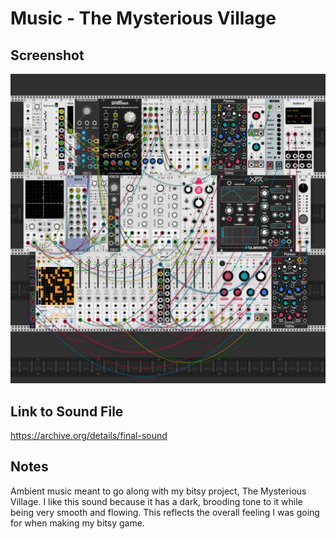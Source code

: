 # Music - The Mysterious Village

## Screenshot

![Screenshot of VCV Rack Patch](screenshot.png)

## Link to Sound File

https://archive.org/details/final-sound

## Notes

Ambient music meant to go along with my bitsy project, The Mysterious Village. I like this sound because it has a dark, brooding tone to it while being very smooth and flowing. This reflects the overall feeling I was going for when making my bitsy game.